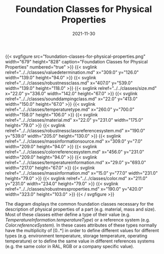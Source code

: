 ﻿---
title: Foundation Classes for Physical Properties
toc: false
type: specs
layout: diagram
date: "2021-11-30"
draft: false
specification: VEC
version: 2.0.0-rc1
documentType: "Recommendation"
elementType: Diagram
classes:
  - ValueDetermination
  - RobustnessClass
  - Size
  - SoundDampingClass
  - TemperatureType
  - Material
  - RobustnessClassReferenceSystem
  - MassInformationSource
  - ColorReferenceSystem
  - TemperatureInformation
  - MassInformation
  - Color
  - RobustnessProperties
menu:
  VEC-2.0.0-rc1:    
    parent: basic-datatypes
    identifier: basic-datatypes/foundation-classes-for-physical-properties
    weight: 1002004 

# Prev/next pager order (if `docs_section_pager` enabled in `params.toml`)
weight: 1002004
---
{{< svgfigure src="foundation-classes-for-physical-properties.png" width="679" height="828" caption="Foundation Classes for Physical Properties" numbered="true" >}}
  {{< svglink relref="../../classes/valuedetermination.md" x="309.0" y="126.0" width="139.0" height="94.0" >}}
  {{< svglink relref="../../classes/robustnessclass.md" x="407.0" y="539.0" width="139.0" height="118.0" >}}
  {{< svglink relref="../../classes/size.md" x="22.0" y="336.0" width="142.0" height="67.0" >}}
  {{< svglink relref="../../classes/sounddampingclass.md" x="22.0" y="413.0" width="150.0" height="67.0" >}}
  {{< svglink relref="../../classes/temperaturetype.md" x="260.0" y="700.0" width="158.0" height="106.0" >}}
  {{< svglink relref="../../classes/material.md" x="22.0" y="231.0" width="175.0" height="79.0" >}}
  {{< svglink relref="../../classes/robustnessclassreferencesystem.md" x="190.0" y="539.0" width="205.0" height="130.0" >}}
  {{< svglink relref="../../classes/massinformationsource.md" x="309.0" y="7.0" width="209.0" height="94.0" >}}
  {{< svglink relref="../../classes/colorreferencesystem.md" x="456.0" y="231.0" width="209.0" height="94.0" >}}
  {{< svglink relref="../../classes/temperatureinformation.md" x="29.0" y="693.0" width="217.0" height="67.0" >}}
  {{< svglink relref="../../classes/massinformation.md" x="15.0" y="77.0" width="231.0" height="79.0" >}}
  {{< svglink relref="../../classes/color.md" x="211.0" y="231.0" width="234.0" height="79.0" >}}
  {{< svglink relref="../../classes/robustnessproperties.md" x="190.0" y="420.0" width="323.0" height="103.0" >}}
{{< / svgfigure >}}
<p> The diagram displays the common foundation classes necessary for the description of physical properties of a part (e.g. material, mass and size). Most of these classes either define a type of their value (e.g. <i>TemperatureInformation.temperatureType</i>) or a reference system (e.g. <i>Color.referenceSystem</i>). In these cases attributes of these types normally have the multiplicity of [0..*] in order to define different values for different types (e.g. environment temperature, storage temperature, operating temperature) or to define the same value in different references systems (e.g. the same color in RAL, RGB or a company specific value).      </p>